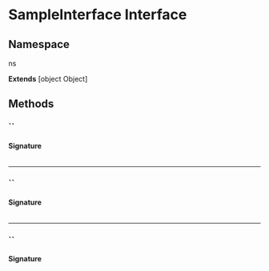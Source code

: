 # SampleInterface Interface

## Namespace
ns

**Extends**
[object Object]

## Methods
### ``

#### Signature
```apex

``` 

---

### ``

#### Signature
```apex

``` 

---

### ``

#### Signature
```apex

```
